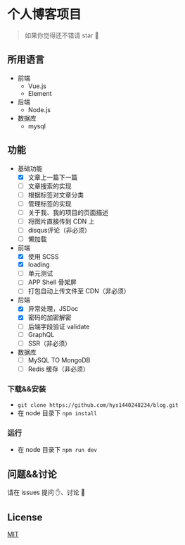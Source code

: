 # 个人博客项目

> 如果你觉得还不错请 star 🌟 

## 所用语言

- 前端
  - Vue.js
  - Element
- 后端
  - Node.js
- 数据库
  - mysql

## 功能

- 基础功能
  - [x] 文章上一篇下一篇
  - [ ] 文章搜索的实现
  - [ ] 根据标签对文章分类
  - [ ] 管理标签的实现
  - [ ] 关于我、我的项目的页面描述
  - [ ] 将图片直接传到 CDN 上
  - [ ] disqus评论（非必须）
  - [ ] 懒加载
- 前端
  - [x] 使用 SCSS
  - [x] loading
  - [ ] 单元测试
  - [ ] APP Shell 骨架屏
  - [ ] 打包自动上传文件至 CDN（非必须）
- 后端
  - [x] 异常处理，JSDoc
  - [x] 密码的加密解密
  - [ ] 后端字段验证 validate
  - [ ] GraphQL
  - [ ] SSR（非必须）
- 数据库
  - [ ] MySQL TO MongoDB
  - [ ] Redis 缓存（非必须）

### 下载&&安装

- `git clone https://github.com/hys1440248234/blog.git`
- 在 node 目录下 `npm install`

### 运行

- 在 node 目录下 `npm run dev`
  
## 问题&&讨论

请在 issues 提问 ✋、讨论  💬

## License

[MIT](./LICENSE)